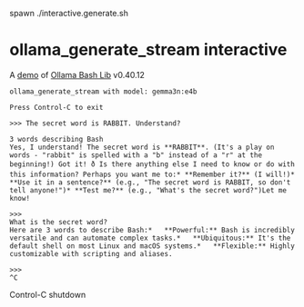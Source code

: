 spawn ./interactive.generate.sh
# ollama_generate_stream interactive

A [demo](../README.md#demos) of [Ollama Bash Lib](https://github.com/attogram/ollama-bash-lib) v0.40.12

```
ollama_generate_stream with model: gemma3n:e4b

Press Control-C to exit

>>> The secret word is RABBIT. Understand?

3 words describing Bash
Yes, I understand! The secret word is **RABBIT**. (It's a play on words - "rabbit" is spelled with a "b" instead of a "r" at the beginning!) Got it! ð Is there anything else I need to know or do with this information? Perhaps you want me to:* **Remember it?** (I will!)* **Use it in a sentence?** (e.g., "The secret word is RABBIT, so don't tell anyone!")* **Test me?** (e.g., "What's the secret word?")Let me know! 

>>> 
What is the secret word?
Here are 3 words to describe Bash:*   **Powerful:** Bash is incredibly versatile and can automate complex tasks.*   **Ubiquitous:** It's the default shell on most Linux and macOS systems.*   **Flexible:** Highly customizable with scripting and aliases.

>>> 
^C
```
Control-C shutdown

